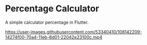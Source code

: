 # Percentage Calculator

A simple calculator percentage in Flutter.

https://user-images.githubusercontent.com/53340410/108142209-14274f00-70a4-11eb-8d01-22042e23100c.mp4
